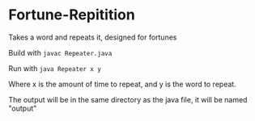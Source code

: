 # Fortune-Repitition
Takes a word and repeats it, designed for fortunes 

Build with ```javac Repeater.java```

Run with ```java Repeater x y```

Where x is the amount of time to repeat, and y is the word to repeat.


The output will be in the same directory as the java file, it will be named "output"
